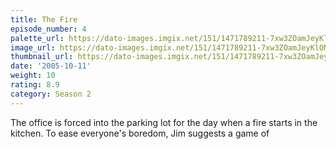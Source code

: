 ```yaml
---
title: The Fire
episode_number: 4
palette_url: https://dato-images.imgix.net/151/1471789211-7xw3ZOamJeyKlONHnEPYgM401N8.jpg?ixlib=rb-1.1.0&ch=DPR%2CWidth&auto=enhance&palette=json
image_url: https://dato-images.imgix.net/151/1471789211-7xw3ZOamJeyKlONHnEPYgM401N8.jpg?ixlib=rb-1.1.0&ch=DPR%2CWidth&auto=compress%2Cformat&w=500
thumbnail_url: https://dato-images.imgix.net/151/1471789211-7xw3ZOamJeyKlONHnEPYgM401N8.jpg?ixlib=rb-1.1.0&ch=DPR%2CWidth&auto=enhance&w=500&h=280&fit=crop&fm=jpg
date: '2005-10-11'
weight: 10
rating: 8.9
category: Season 2
---
```


The office is forced into the parking lot for the day when a fire starts in the kitchen. To ease everyone's boredom, Jim suggests a game of